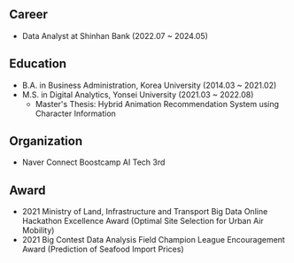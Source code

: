 ## Career
- Data Analyst at Shinhan Bank (2022.07 ~ 2024.05)
## Education
- B.A. in Business Administration, Korea University (2014.03 ~ 2021.02)
- M.S. in Digital Analytics, Yonsei University (2021.03 ~ 2022.08)
  - Master's Thesis: Hybrid Animation Recommendation System using Character Information
## Organization
- Naver Connect Boostcamp AI Tech 3rd
## Award
- 2021 Ministry of Land, Infrastructure and Transport Big Data Online Hackathon Excellence Award (Optimal Site Selection for Urban Air Mobility)
- 2021 Big Contest Data Analysis Field Champion League Encouragement Award (Prediction of Seafood Import Prices)
